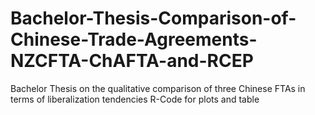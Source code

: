 # Bachelor-Thesis-Comparison-of-Chinese-Trade-Agreements-NZCFTA-ChAFTA-and-RCEP
Bachelor Thesis on the qualitative comparison of three Chinese FTAs in terms of liberalization tendencies
R-Code for plots and table
